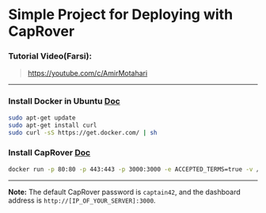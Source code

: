 # Simple Project for Deploying with CapRover

### Tutorial Video(Farsi):
> https://youtube.com/c/AmirMotahari

---


### Install Docker in Ubuntu [Doc](https://caprover.com/docs/get-started.html#step-1-caprover-installation)

```sh
sudo apt-get update
sudo apt-get install curl
sudo curl -sS https://get.docker.com/ | sh
```

### Install CapRover [Doc](https://docs.docker.com/engine/install/ubuntu/)
```sh
docker run -p 80:80 -p 443:443 -p 3000:3000 -e ACCEPTED_TERMS=true -v /var/run/docker.sock:/var/run/docker.sock -v /captain:/captain caprover/caprover
```
---

**Note:** The default CapRover password is `captain42`, and the dashboard address is `http://[IP_OF_YOUR_SERVER]:3000`.